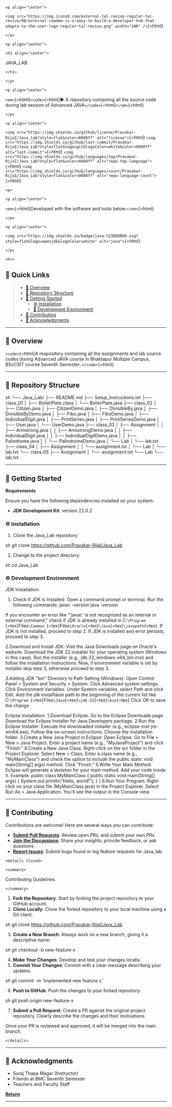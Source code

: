 ```{=html}
<p align="center">
```

`<img src="https://img.icons8.com/external-tal-revivo-regular-tal-revivo/96/external-readme-is-a-easy-to-build-a-developer-hub-that-adapts-to-the-user-logo-regular-tal-revivo.png" width="100" />`{=html}

```{=html}
</p>
```

```{=html}
<p align="center">
```

```{=html}
<h1 align="center">
```

JAVA_LAB

```{=html}
</h1>
```

```{=html}
</p>
```

```{=html}
<p align="center">
```

`<em>`{=html}`<code>`{=html}► A repository containing all the source
code during lab session of Advanced JAVA`</code>`{=html}`</em>`{=html}

```{=html}
</p>
```

```{=html}
<p align="center">
```

`<img src="https://img.shields.io/github/license/Pravakar-RijaI/Java_Lab?style=flat&color=0080ff" alt="license">`{=html}
`<img src="https://img.shields.io/github/last-commit/Pravakar-RijaI/Java_Lab?style=flat&logo=git&logoColor=white&color=0080ff" alt="last-commit">`{=html}
`<img src="https://img.shields.io/github/languages/top/Pravakar-RijaI/Java_Lab?style=flat&color=0080ff" alt="repo-top-language">`{=html}
`<img src="https://img.shields.io/github/languages/count/Pravakar-RijaI/Java_Lab?style=flat&color=0080ff" alt="repo-language-count">`{=html}

```{=html}
<p>
```

```{=html}
<p align="center">
```

`<em>`{=html}Developed with the software and tools below.`</em>`{=html}

```{=html}
</p>
```

```{=html}
<p align="center">
```

`<img src="https://img.shields.io/badge/java-%23ED8B00.svg?style=flat&logo=openjdk&logoColor=white" alt="java">`{=html}

```{=html}
</p>
```

```{=html}
<hr>
```

## 🔗 Quick Links

> - [📍 Overview](#-overview)
> - [📂 Repository Structure](#-repository-structure)
> - [🚀 Getting Started](#-getting-started)
>   - [⚙️ Installation](#️-installation)
>   - [🤖 Development Environment](#-development_environment)
> - [🤝 Contributing](#-contributing)
> - [👏 Acknowledgments](#-acknowledgments)

---

## 📍 Overview

`<code>`{=html}A respository containing all the assignments and lab
source codes during Advanced JAVA course in Bhaktapur Multiple Campus,
BScCSIT course Seventh Semester..`</code>`{=html}

---

## 📂 Repository Structure

sh └── Java_Lab/ ├── README.md ├── Setup_Instructions.txt ├── class_01 │
├── BoilerPlate.class │ └── BoilerPlate.java ├── class_02 │ ├──
Citizen.java │ ├── CitizenDemo.java │ ├── DivisibleBy.java │ ├──
DivisibleByDemo.java │ ├── Fibo.java │ ├── FiboDemo.java │ ├──
IndividualDigit.java │ ├── PrintSeries.java │ ├── PrintSeriesDemo.java │
├── User.java │ └── UserDemo.java ├── class_03 │ ├── Assignment │ │ ├──
Armstrong.java │ │ ├── ArmstrongDemo.java │ │ ├── IndividualDigit.java │
│ ├── IndividualDigitDemo.java │ │ ├── Palindrome.java │ │ └──
PalindromeDemo.java │ └── Lab │ └── lab.txt ├── class_04 │ ├──
Assignment │ │ └── assignment.txt │ └── Lab │ └── lab.txt └── class_05
├── Assignment │ └── assignment.txt └── Lab └── lab.txt

---

## 🚀 Getting Started

**_Requirements_**

Ensure you have the following dependencies installed on your system:

- **JDK Development Kit**: version 22.0.2

### ⚙️ Installation

1.  Clone the Java_Lab repository:

sh git clone https://github.com/Pravakar-RijaI/Java_Lab

2.  Change to the project directory:

sh cd Java_Lab

### ⚙️ Development Environment

JDK Installation:

1.  Check if JDK is Installed: Open a command prompt or terminal. Run
    the following commands: javac -version java -version

If you encounter an error like "'javac' is not recognized as an internal
or external command," check if JDK is already installed in
C:`\Program `{=tex}Files`\Common `{=tex}Files`\Oracle`{=tex}`\Java`{=tex}`\javapath`{=tex}.
If JDK is not installed, proceed to step 2. If JDK is installed and
error persists, proceed to step 3.

2.Download and Install JDK: Visit the Java Downloads page on Oracle's
website. Download the JDK 22 installer for your operating system
(Windows in this case). Run the installer (e.g.,
jdk-22_windows-x64_bin.msi) and follow the installation instructions.
Now, if environment variable is set by installer skip step 3, otherwise
proceed to step 3.

3.Adding JDK "bin" Directory to Path Setting (Windows): Open Control
Panel \> System and Security \> System. Click Advanced system settings.
Click Environment Variables. Under System variables, select Path and
click Edit. Add the jdk installtaion path to the beginning of the
current list like
C:`\Program `{=tex}Files`\Java`{=tex}`\jdk-22`{=tex}`\bin`{=tex} Click
OK to save the change

Eclipse Installation: 1.Download Eclipse: Go to the Eclipse Downloads
page. Download the Eclipse Installer for Java Developers package. 2.Run
the Eclipse Installer: Execute the downloaded installer (e.g.,
eclipse-inst-jre-win64.exe). Follow the on-screen instructions. Choose
the installation folder. 3.Create a New Java Project in Eclipse: Open
Eclipse. Go to File \> New \> Java Project. Enter a project name (e.g.,
"MyJavaProject") and click "Finish." 4.Create a New Java Class:
Right-click on the src folder in the Project Explorer. Select New \>
Class. Enter a class name (e.g., "MyMainClass") and check the option to
include the public static void main(String\[\] args) method. Click
"Finish." 5.Write Your Main Method: Eclipse will generate a skeleton for
your main method. Add your code inside it. Example: public class
MyMainClass { public static void main(String\[\] args) {
System.out.println("Hello, world!"); } } 6.Run Your Program: Right-click
on your class file (MyMainClass.java) in the Project Explorer. Select
Run As \> Java Application. You'll see the output in the Console view.

---

## 🤝 Contributing

Contributions are welcome! Here are several ways you can contribute:

- **[Submit Pull
  Requests](https://github.com/Pravakar-RijaI/Java_Lab/blob/main/CONTRIBUTING.md)**:
  Review open PRs, and submit your own PRs.
- **[Join the
  Discussions](https://github.com/Pravakar-RijaI/Java_Lab/discussions)**:
  Share your insights, provide feedback, or ask questions.
- **[Report
  Issues](https://github.com/Pravakar-RijaI/Java_Lab/issues)**: Submit
  bugs found or log feature requests for Java_lab.

```{=html}
<details closed>
```

```{=html}
<summary>
```

Contributing Guidelines

```{=html}
</summary>
```

1.  **Fork the Repository**: Start by forking the project repository to
    your GitHub account.
2.  **Clone Locally**: Clone the forked repository to your local machine
    using a Git client.

sh git clone https://github.com/Pravakar-RijaI/Java_Lab

3.  **Create a New Branch**: Always work on a new branch, giving it a
    descriptive name.

sh git checkout -b new-feature-x

4.  **Make Your Changes**: Develop and test your changes locally.
5.  **Commit Your Changes**: Commit with a clear message describing your
    updates.

sh git commit -m 'Implemented new feature x.'

6.  **Push to GitHub**: Push the changes to your forked repository.

sh git push origin new-feature-x

7.  **Submit a Pull Request**: Create a PR against the original project
    repository. Clearly describe the changes and their motivations.

Once your PR is reviewed and approved, it will be merged into the main
branch.

```{=html}
</details>
```

---

## 👏 Acknowledgments

- Suraj Thapa Magar (Instructor)
- Friends at BMC Seventh Semester
- Teachers and Faculty Staff

[**Return**](#-quick-links)

---
